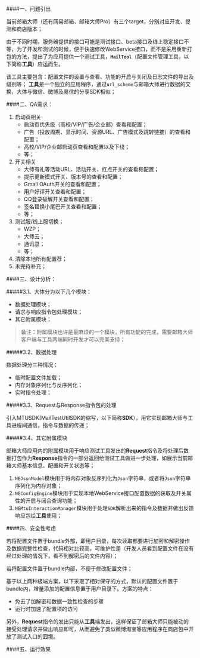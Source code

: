 ####一、问题引出

当前邮箱大师（还有网易邮箱、邮箱大师Pro）有三个target，分别对应开发、提测和商店版本；

由于不同时期，服务器提供的接口可能是测试接口、beta接口及线上稳定接口不等，为了开发和测试的时候，便于快速修改WebService接口，而不是采用重新打包的方法，提出了为应用提供一个测试工具，**`MailTool`**（配置文件管理工具，以下简称**工具**）应运而生。

该工具主要包含：配置文件的设置与查看、功能的开启与关闭及日志文件的导出及级别等；
**工具**是一个独立的应用程序，通过`url_scheme`与邮箱大师进行数据的交换，大体与微信、微博及易信的分享SDK相似；

####二、QA需求：

1. 启动页相关
    - 启动页优先级（高校/VIP/广告/企业邮）查看和配置；
    - 广告（投放周期、显示时间、资源URL、广告模式及跳转链接）的查看和配置；
    - 高校/VIP/企业邮启动页查看和配置以及下线；
    - 等；
2. 开关相关
    - 大师有礼等活动URL、活动开关、红点开关的查看和配置；
    - 提示更新模式开关、版本号的查看和配置；
    - Gmail OAuth开关的查看和配置；
    - 用户好评开关查看和配置；
    - QQ登录破解开关查看和配置；
    - 签名替换小尾巴开关查看和配置；
    - 等；
3. 测试服/线上服切换；
	- WZP；
	- 大师云；
	- 通讯录；
   	- 等；
4. 清除本地所有配置荐；
5. 未完待补充；

####三、设计分析：

#####3.1、大体分为以下几个模块：

- 数据处理模块；
- 请求与响应指令包处理模块；
- 其它附属模块；

>备注：附属模块也许是最麻烦的一个模块，所有功能的完成，需要邮箱大师客户端与工具两端同时开发才可以完美支持；

#####3.2、数据处理

数据处理分三种情况：

- 临时配置文件加载；
- 内存对象序列化与反序列化；
- 实时指令处理；

#####3.3、Request与Response指令包的处理

引入MTUSDK(MailTestUtilSDK的缩写，以下简称**SDK**），用它实现邮箱大师与工具进程间通信，指令与数据的传递；

#####3.4、其它附属模块

邮箱大师应用内的附属模块用于响应测试工具发出的**Request**指令及将处理后数据打包作为**Response**指令的一部分返回给测试工具做进一步处理，如展示当前邮箱大师基本信息、配置和开关状态等；

1. `NEJsonModel`模块用于将内存对象反序列化为`Json`字符串，或者将`Json`字符串序列化为内存对象；
2. `NEConfigEngine`模块用于实现本地WebService接口配置数据的获取及开关属性的开启与闭合查询功能；
3. `NEMtuInteractionManager`模块用于处理`SDK`解析出来的指令及数据并做出反馈响应包给**工具**使用；

####四、安全性考虑

若将配置文件置于bundle外部，即用户目录，每次读取都要进行加密和解密操作及数据完整性检查，代码相对比较高，可维护性差（开发人员看到配置文件在没有经过处理的情况下，看不到解密后的文件内容）；

若将配置文件置于bundle内部，不便于修改配置文件；

基于以上两种极端方案，以下采取了相对保守的方式，默认的配置文件置于bundle内，增量添加的配置信息置于用户目录下。方案的特点：

- 免去了加解密和数据一致性检查的步骤
- 运行时加速了配置项的访问

另外，**Request**指令的发出只能从**工具**端发出，这样保证了邮箱大师只能被动的接受处理请求并做出响应即可，从而避免了类似微博淘宝等应用程序在商店包中开放了测试入口的囧境。


####五、运行效果

